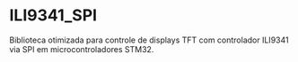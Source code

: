 # ILI9341_SPI
Biblioteca otimizada para controle de displays TFT com controlador ILI9341 via SPI em microcontroladores STM32.
